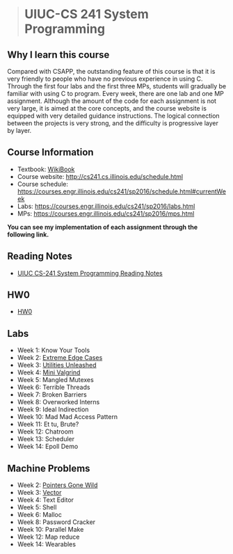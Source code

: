 ># UIUC-CS 241 System Programming

## Why I learn this course

Compared with CSAPP, the outstanding feature of this course is that it is very friendly to people who have no previous experience in using C. Through the first four labs and the first three MPs, students will gradually be familiar with using C to program. Every week, there are one lab and one MP assignment. Although the amount of the code for each assignment is not very large, it is aimed at the core concepts, and the course website is equipped with very detailed guidance instructions. The logical connection between the projects is very strong, and the difficulty is progressive layer by layer. 

## Course Information

* Textbook: [WikiBook](https://github.com/angrave/SystemProgramming/wiki)
* Course website: <http://cs241.cs.illinois.edu/schedule.html>
* Course schedule: https://courses.engr.illinois.edu/cs241/sp2016/schedule.html#currentWeek
* Labs: <https://courses.engr.illinois.edu/cs241/sp2016/labs.html>
* MPs: <https://courses.engr.illinois.edu/cs241/sp2016/mps.html>

**You can see my implementation of each assignment through the following link.**

## Reading Notes

* [UIUC CS-241 System Programming Reading Notes](https://github.com/zyq2652192993zyq/UIUC-CS-241-System-Programming/blob/master/UIUC-CS-241%20System%20Programming.md)

## HW0

* [HW0](https://github.com/zyq2652192993zyq/UIUC-CS-241-System-Programming/blob/master/HW0/HW0.md)

## Labs

* Week 1: Know Your Tools
* Week 2: [Extreme Edge Cases](https://github.com/zyq2652192993zyq/UIUC-CS-241-System-Programming/tree/master/Lab/Extreme_Edge_Cases)
* Week 3: [Utilities Unleashed](https://github.com/zyq2652192993zyq/UIUC-CS-241-System-Programming/tree/master/Lab/Utilities_Unleashed)
* Week 4: [Mini Valgrind](https://github.com/zyq2652192993zyq/UIUC-CS-241-System-Programming/tree/master/Lab/miniValgrind)
* Week 5: Mangled Mutexes
* Week 6: Terrible Threads
* Week 7: Broken Barriers
* Week 8: Overworked Interns
* Week 9: Ideal Indirection
* Week 10: Mad Mad Access Pattern
* Week 11: Et tu, Brute?
* Week 12: Chatroom
* Week 13: Scheduler
* Week 14: Epoll Demo

## Machine Problems

* Week 2: [Pointers Gone Wild](https://github.com/zyq2652192993zyq/UIUC-CS-241-System-Programming/tree/master/MP/Pointers_Gone_Wild)
* Week 3: [Vector](https://github.com/zyq2652192993zyq/UIUC-CS-241-System-Programming/tree/master/MP/Vector)
* Week 4: Text Editor
* Week 5: Shell
* Week 6: Malloc
* Week 8: Password Cracker
* Week 10: Parallel Make
* Week 12: Map reduce
* Week 14: Wearables

